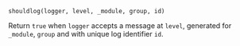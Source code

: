 ```
shouldlog(logger, level, _module, group, id)
```

Return `true` when `logger` accepts a message at `level`, generated for `_module`, `group` and with unique log identifier `id`.
